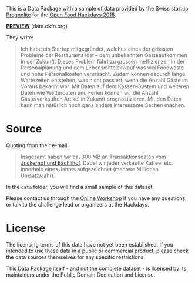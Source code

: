 This is a Data Package with a sample of data provided by the Swiss startup [Prognolite](http://www.prognolite.ch) for the [Open Food Hackdays 2018](http://food.opendata.ch).

**[PREVIEW](http://data.okfn.org/tools/view?url=https://raw.github.com/schoolofdata-ch/food-prognolite-sample/master/datapackage.json)** (data.okfn.org)

They write:

> Ich habe ein Startup mitgegründet, welches eines der grössten Probleme der Restaurants löst – dem unbekannten Gästeaufkommen in der Zukunft. Dieses Problem führt zu grossen Ineffizienzen in der Personalplanung und dem Lebensmitteleinkauf was viel Foodwaste und hohe Personalkosten verursacht. Zudem können dadurch lange Wartezeiten entstehen, was nicht passiert, wenn die Anzahl Gäste im Voraus bekannt wär. Mit Daten auf dem Kassen-System und weiteren Daten wie Wetterdaten und Ferien können wir die Anzahl Gäste/verkauften Artikel in Zukunft prognostizieren. Mit den Daten kann man natürlich noch ganz andere interessante Sachen machen.

# Source

Quoting from their e-mail:

> Insgesamt haben wir ca. 300 MB an Transaktionsdaten vom [Juckerhof und Bächlihof](http://www.juckerfarm.ch). Dabei wir jeder verkaufte Kaffee, etc. innerhalb eines Jahres aufgezeichnet (mehrere Millionen Umsatz/Jahr).

In the `data` folder, you will find a small sample of this dataset.

Please contact us through the [Online Workshop](https://schoolofdata-ch.github.io/2018/01/01/Food-Data-Expedition.html) if you have any questions, or talk to the challenge lead or organizers at the Hackdays.

# License

The licensing terms of this data have not yet been established. If you intended to use these data in a public or commercial product, please check the data sources themselves for any specific restrictions.

This Data Package itself - and not the complete dataset - is licensed by its maintainers under the Public Domain Dedication and License.
